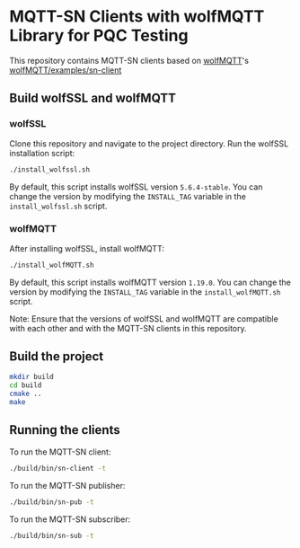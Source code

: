 # MQTT-SN Clients with wolfMQTT Library for PQC Testing

This repository contains MQTT-SN clients based on [wolfMQTT](https://github.com/wolfSSL/wolfMQTT)'s [wolfMQTT/examples/sn-client](https://github.com/wolfSSL/wolfMQTT/tree/master/examples/sn-client)

## Build wolfSSL and wolfMQTT

### wolfSSL

Clone this repository and navigate to the project directory.
Run the wolfSSL installation script:

```bash
./install_wolfssl.sh
```

By default, this script installs wolfSSL version `5.6.4-stable`. You can change the version by modifying the `INSTALL_TAG` variable in the `install_wolfssl.sh` script.

### wolfMQTT

After installing wolfSSL, install wolfMQTT:

```bash
./install_wolfMQTT.sh
```

By default, this script installs wolfMQTT version `1.19.0`. You can change the version by modifying the `INSTALL_TAG` variable in the `install_wolfMQTT.sh` script.

Note: Ensure that the versions of wolfSSL and wolfMQTT are compatible with each other and with the MQTT-SN clients in this repository.

## Build the project

```bash
mkdir build
cd build
cmake ..
make
```

## Running the clients

To run the MQTT-SN client:

```bash
./build/bin/sn-client -t 
```

To run the MQTT-SN publisher:

```bash
./build/bin/sn-pub -t 
```

To run the MQTT-SN subscriber:

```bash
./build/bin/sn-sub -t 
```